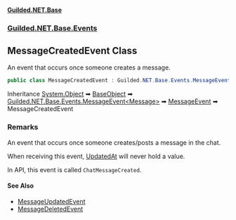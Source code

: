 
#### [Guilded.NET.Base](Guilded_NET_Base 'Guilded_NET_Base')
### [Guilded.NET.Base.Events](Guilded_NET_Base#Guilded_NET_Base_Events 'Guilded.NET.Base.Events')
## MessageCreatedEvent Class
An event that occurs once someone creates a message.  
```csharp
public class MessageCreatedEvent : Guilded.NET.Base.Events.MessageEvent
```

Inheritance [System.Object](https://docs.microsoft.com/en-us/dotnet/api/System.Object 'System.Object') &#x27A1; [BaseObject](BaseObject 'Guilded.NET.Base.BaseObject') &#x27A1; [Guilded.NET.Base.Events.MessageEvent&lt;](MessageEvent_T_ 'Guilded.NET.Base.Events.MessageEvent&lt;T&gt;')[Message](Message 'Guilded.NET.Base.Content.Message')[&gt;](MessageEvent_T_ 'Guilded.NET.Base.Events.MessageEvent&lt;T&gt;') &#x27A1; [MessageEvent](MessageEvent 'Guilded.NET.Base.Events.MessageEvent') &#x27A1; MessageCreatedEvent  
### Remarks
An event that occurs once someone creates/posts a message in the chat.



When receiving this event, [UpdatedAt](Message_UpdatedAt 'Guilded.NET.Base.Content.Message.UpdatedAt') will never hold a value.



In API, this event is called `ChatMessageCreated`.

#### See Also
- [MessageUpdatedEvent](MessageUpdatedEvent 'Guilded.NET.Base.Events.MessageUpdatedEvent')
- [MessageDeletedEvent](MessageDeletedEvent 'Guilded.NET.Base.Events.MessageDeletedEvent')
